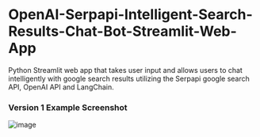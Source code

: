 # OpenAI-Serpapi-Intelligent-Search-Results-Chat-Bot-Streamlit-Web-App
Python Streamlit web app that takes user input and allows users to chat intelligently with google search results utilizing the Serpapi google search API, OpenAI API and LangChain.

### Version 1 Example Screenshot
![image](https://github.com/petermartens98/OpenAI-Serpapi-Intelligent-Search-Results-Chat-Bot-Streamlit-Web-App/assets/87671757/cc5b3be2-f4c3-4311-ab70-2a37099bbcfc)


